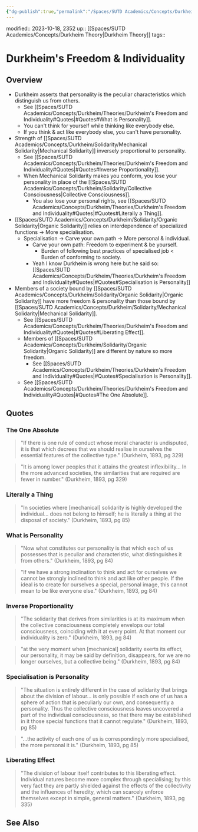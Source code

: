 ```yaml
---
{"dg-publish":true,"permalink":"/Spaces/SUTD Academics/Concepts/Durkheim/Theories/Durkheim's Freedom and Individuality/","tags":["created/2023/Oct"]}
---
```


modified:: 2023-10-18, 2352
up:: [[Spaces/SUTD Academics/Concepts/Durkheim Theory\|Durkheim Theory]]
tags::

# Durkheim's Freedom & Individuality

## Overview

- Durkheim asserts that personality is the peculiar characteristics which distinguish us from others.
	- See [[Spaces/SUTD Academics/Concepts/Durkheim/Theories/Durkheim's Freedom and Individuality#Quotes\|#Quotes#What is Personality]].
	- You can't think for yourself while thinking like everybody else.
	- If you think & act like everybody else, you can't have personality.
- Strength of [[Spaces/SUTD Academics/Concepts/Durkheim/Solidarity/Mechanical Solidarity\|Mechanical Solidarity]] inversely proportional to personality.
	- See [[Spaces/SUTD Academics/Concepts/Durkheim/Theories/Durkheim's Freedom and Individuality#Quotes\|#Quotes#Inverse Proportionality]].
	- When Mechanical Solidarity makes you conform, you lose your personality in place of the [[Spaces/SUTD Academics/Concepts/Durkheim/Solidarity/Collective Consciousness\|Collective Consciousness]].
		- You also lose your personal rights, see [[Spaces/SUTD Academics/Concepts/Durkheim/Theories/Durkheim's Freedom and Individuality#Quotes\|#Quotes#Literally a Thing]].
- [[Spaces/SUTD Academics/Concepts/Durkheim/Solidarity/Organic Solidarity\|Organic Solidarity]] relies on interdependence of specialized functions -> More specialisation.
	- Specialisation -> Carve your own path -> More personal & individual.
		- Carve your own path: Freedom to experiment & be yourself.
			- Burden of following best practices of specialised job < Burden of conforming to society.
		- Yeah I know Durkheim is wrong here but he said so: [[Spaces/SUTD Academics/Concepts/Durkheim/Theories/Durkheim's Freedom and Individuality#Quotes\|#Quotes#Specialisation is Personality]]
- Members of a society bound by [[Spaces/SUTD Academics/Concepts/Durkheim/Solidarity/Organic Solidarity\|Organic Solidarity]] have more freedom & personality than those bound by [[Spaces/SUTD Academics/Concepts/Durkheim/Solidarity/Mechanical Solidarity\|Mechanical Solidarity]].
	- See [[Spaces/SUTD Academics/Concepts/Durkheim/Theories/Durkheim's Freedom and Individuality#Quotes\|#Quotes#Liberating Effect]].
	- Members of [[Spaces/SUTD Academics/Concepts/Durkheim/Solidarity/Organic Solidarity\|Organic Solidarity]] are different by nature so more freedom.
		- See [[Spaces/SUTD Academics/Concepts/Durkheim/Theories/Durkheim's Freedom and Individuality#Quotes\|#Quotes#Specialisation is Personality]].
	- See [[Spaces/SUTD Academics/Concepts/Durkheim/Theories/Durkheim's Freedom and Individuality#Quotes\|#Quotes#The One Absolute]].

## Quotes

### The One Absolute

> "If there is one rule of conduct whose moral character is undisputed, it is that which decrees that we should realise in ourselves the essential features of the collective type." (Durkheim, 1893, pg 329)

> "It is among lower peoples that it attains the greatest inflexibility… In the more advanced societies, the similarities that are required are fewer in number." (Durkheim, 1893, pg 329)

### Literally a Thing

> "In societies where [mechanical] solidarity is highly developed the individual… does not belong to himself; he is literally a thing at the disposal of society." (Durkheim, 1893, pg 85)

### What is Personality

> "Now what constitutes our personality is that which each of us possesses that is peculiar and characteristic, what distinguishes it from others." (Durkheim, 1893, pg 84)

> "If we have a strong inclination to think and act for ourselves we cannot be strongly inclined to think and act like other people. If the ideal is to create for ourselves a special, personal image, this cannot mean to be like everyone else." (Durkheim, 1893, pg 84)

### Inverse Proportionality

> "The solidarity that derives from similarities is at its maximum when the collective consciousness completely envelops our total consciousness, coinciding with it at every point. At that moment our individuality is zero." (Durkheim, 1893, pg 84)

> "at the very moment when [mechanical] solidarity exerts its effect, our personality, it may be said by definition, disappears, for we are no longer ourselves, but a collective being." (Durkheim, 1893, pg 84)

### Specialisation is Personality

> "The situation is entirely different in the case of solidarity that brings about the division of labour… is only possible if each one of us has a sphere of action that is peculiarly our own, and consequently a personality. Thus the collective consciousness leaves uncovered a part of the individual consciousness, so that there may be established in it those special functions that it cannot regulate." (Durkheim, 1893, pg 85)

> "…the activity of each one of us is correspondingly more specialised, the more personal it is." (Durkheim, 1893, pg 85)

### Liberating Effect

> "The division of labour itself contributes to this liberating effect. Individual natures become more complex through specialising; by this very fact they are partly shielded against the effects of the collectivity and the influences of heredity, which can scarcely enforce themselves except in simple, general matters." (Durkheim, 1893, pg 335)

## See Also
